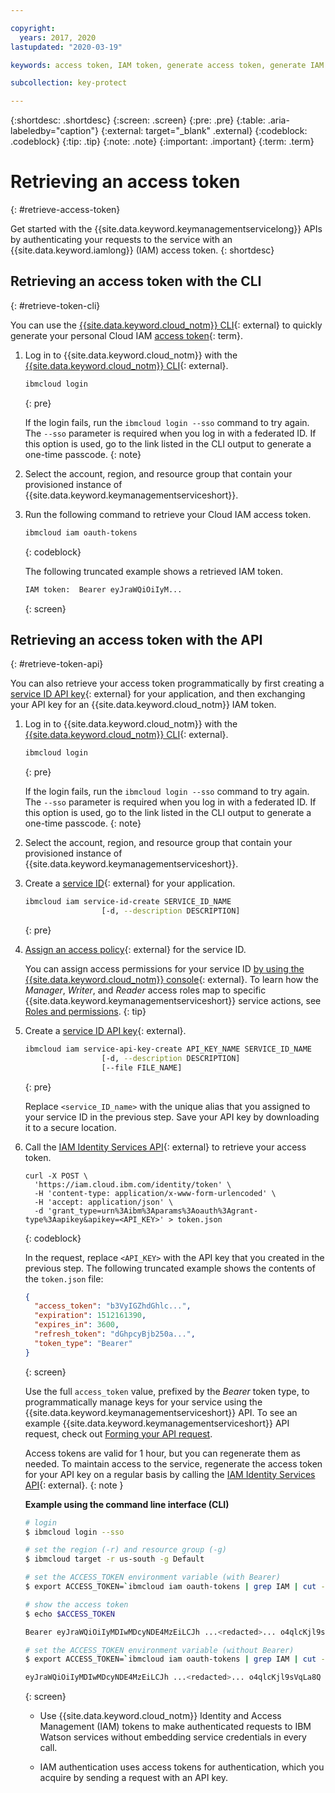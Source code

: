 ```yaml
---

copyright:
  years: 2017, 2020
lastupdated: "2020-03-19"

keywords: access token, IAM token, generate access token, generate IAM token, get access token, get IAM token, IAM token API, IAM token CLI

subcollection: key-protect

---
```


{:shortdesc: .shortdesc}
{:screen: .screen}
{:pre: .pre}
{:table: .aria-labeledby="caption"}
{:external: target="_blank" .external}
{:codeblock: .codeblock}
{:tip: .tip}
{:note: .note}
{:important: .important}
{:term: .term}

# Retrieving an access token
{: #retrieve-access-token}

Get started with the {{site.data.keyword.keymanagementservicelong}} APIs by
authenticating your requests to the service with an
{{site.data.keyword.iamlong}} (IAM) access token.
{: shortdesc}

## Retrieving an access token with the CLI
{: #retrieve-token-cli}

You can use the
[{{site.data.keyword.cloud_notm}} CLI](/docs/cli?topic=cli-getting-started){: external}
to quickly generate your personal Cloud IAM [access token](#x2113001){: term}.

1. Log in to {{site.data.keyword.cloud_notm}} with the
   [{{site.data.keyword.cloud_notm}} CLI](/docs/cli?topic=cli-getting-started){: external}.

    ```sh
    ibmcloud login
    ```
    {: pre}

    If the login fails, run the `ibmcloud login --sso` command to try again. The
    `--sso` parameter is required when you log in with a federated ID. If this
    option is used, go to the link listed in the CLI output to generate a
    one-time passcode.
    {: note}

2. Select the account, region, and resource group that contain your provisioned
   instance of {{site.data.keyword.keymanagementserviceshort}}.

3. Run the following command to retrieve your Cloud IAM access token.

    ```sh
    ibmcloud iam oauth-tokens
    ```
    {: codeblock}

    The following truncated example shows a retrieved IAM token.

    ```sh
    IAM token:  Bearer eyJraWQiOiIyM...
    ```
    {: screen}

## Retrieving an access token with the API
{: #retrieve-token-api}

You can also retrieve your access token programmatically by first creating a
[service ID API key](/docs/iam?topic=iam-serviceidapikeys){: external}
for your application, and then exchanging your API key for an
{{site.data.keyword.cloud_notm}} IAM token.

1. Log in to {{site.data.keyword.cloud_notm}} with the
   [{{site.data.keyword.cloud_notm}} CLI](/docs/cli?topic=cli-getting-started){: external}.

    ```sh
    ibmcloud login
    ```
    {: pre}

    If the login fails, run the `ibmcloud login --sso` command to try again. The
    `--sso` parameter is required when you log in with a federated ID. If this
    option is used, go to the link listed in the CLI output to generate a
    one-time passcode.
    {: note}

2. Select the account, region, and resource group that contain your provisioned
   instance of {{site.data.keyword.keymanagementserviceshort}}.

3. Create a
   [service ID](/docs/iam?topic=iam-serviceids){: external} for your application.

    ```sh
    ibmcloud iam service-id-create SERVICE_ID_NAME
                     [-d, --description DESCRIPTION]
    ```
    {: pre}

4. [Assign an access policy](/docs/iam?topic=iam-serviceidpolicy){: external}
   for the service ID.

    You can assign access permissions for your service ID
    [by using the {{site.data.keyword.cloud_notm}} console](/docs/iam?topic=iam-serviceidpolicy#access_new){: external}.
    To learn how the _Manager_, _Writer_, and _Reader_ access roles map to
    specific {{site.data.keyword.keymanagementserviceshort}} service actions,
    see
    [Roles and permissions](/docs/key-protect?topic=key-protect-manage-access#roles).
    {: tip}

5. Create a
   [service ID API key](/docs/iam?topic=iam-serviceidapikeys){: external}.

    ```sh
    ibmcloud iam service-api-key-create API_KEY_NAME SERVICE_ID_NAME
                     [-d, --description DESCRIPTION]
                     [--file FILE_NAME]
    ```
    {: pre}

    Replace `<service_ID_name>` with the unique alias that you assigned to your
    service ID in the previous step. Save your API key by downloading it to a
    secure location.

6. Call the
   [IAM Identity Services API](/apidocs/iam-identity-token-api){: external}
   to retrieve your access token.

    ```cURL
    curl -X POST \
      'https://iam.cloud.ibm.com/identity/token' \
      -H 'content-type: application/x-www-form-urlencoded' \
      -H 'accept: application/json' \
      -d 'grant_type=urn%3Aibm%3Aparams%3Aoauth%3Agrant-type%3Aapikey&apikey=<API_KEY>' > token.json
    ```
    {: codeblock}

    In the request, replace `<API_KEY>` with the API key that you created in the
    previous step. The following truncated example shows the contents of the
    `token.json` file:

    ```json
    {
      "access_token": "b3VyIGZhdGhlc...",
      "expiration": 1512161390,
      "expires_in": 3600,
      "refresh_token": "dGhpcyBjb250a...",
      "token_type": "Bearer"
    }
    ```
    {: screen}

    Use the full `access_token` value, prefixed by the _Bearer_ token type, to
    programmatically manage keys for your service using the
    {{site.data.keyword.keymanagementserviceshort}} API. To see an example
    {{site.data.keyword.keymanagementserviceshort}} API request, check out
    [Forming your API request](/docs/key-protect?topic=key-protect-set-up-api#form-api-request).

    Access tokens are valid for 1 hour, but you can regenerate them as needed.
    To maintain access to the service, regenerate the access token for your API
    key on a regular basis by calling the
    [IAM Identity Services API](/apidocs/iam-identity-token-api){: external}.
    {: note }

    **Example using the command line interface (CLI)**

    ```sh
    # login
    $ ibmcloud login --sso

    # set the region (-r) and resource group (-g)
    $ ibmcloud target -r us-south -g Default

    # set the ACCESS_TOKEN environment variable (with Bearer)
    $ export ACCESS_TOKEN=`ibmcloud iam oauth-tokens | grep IAM | cut -d \: -f 2 | sed 's/^ *//'`

    # show the access token
    $ echo $ACCESS_TOKEN

    Bearer eyJraWQiOiIyMDIwMDcyNDE4MzEiLCJh ...<redacted>... o4qlcKjl9sVqLa8Q

    # set the ACCESS_TOKEN environment variable (without Bearer)
    $ export ACCESS_TOKEN=`ibmcloud iam oauth-tokens | grep IAM | cut -d ' ' -f 5 | sed 's/^ *//'`

    eyJraWQiOiIyMDIwMDcyNDE4MzEiLCJh ...<redacted>... o4qlcKjl9sVqLa8Q
    ```
    {: screen}

    - Use {{site.data.keyword.cloud_notm}} Identity and Access Management (IAM)
      tokens to make authenticated requests to IBM Watson services without
      embedding service credentials in every call.

    - IAM authentication uses access tokens for authentication, which you
      acquire by sending a request with an API key.

